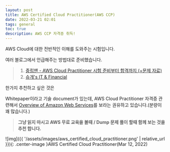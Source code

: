 ```yaml
---
layout: post
title: AWS Certified Cloud Practitioner(AWS CCP)
date: 2022-03-21 02:01
tags: general
toc: true
description: AWS CCP 자격증 취득!
---
```


AWS Cloud에 대한 전반적인 이해를 도와주는 시험입니다.

여러 블로그에서 언급해주는 방법대로 준비했습니다.
> 1. [중립맨 - AWS Cloud Practitioner 시험 준비부터 합격까지 (+문제 자료)](https://mlmlml.tistory.com/6)
> 2. [슈개's IT & Financial](https://tbvjrornfl.tistory.com/189)

한가지 추천하고 싶은 것은

Whitepaper이라고 기술 document가 있는데, AWS Cloud Practitioner 자격증 관련해서
[Overview of Amazon Web Services](https://docs.aws.amazon.com/whitepapers/latest/aws-overview/introduction.html)를 보라는  권유하고 있습니다.(분량이 꽤 많습니다.) 
> **그냥 읽지 마시고 AWS 무료 교육을 볼때 / Dump 문제 풀이 할때 함께 보는 것을 추천 합니다.**

![img]({{ '/assets/images/aws_certified_cloud_practitioner.png' | relative_url }}){: .center-image }AWS Certified Cloud Practitioner(Mar 12, 2022)
